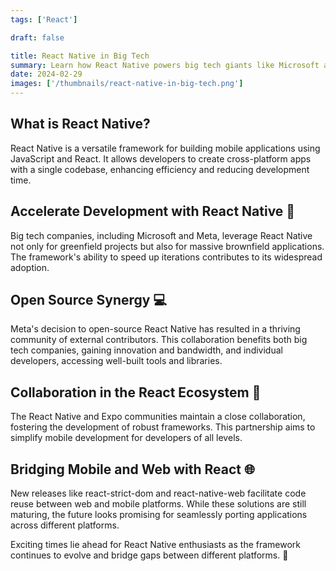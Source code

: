 ```yaml
---
tags: ['React']

draft: false

title: React Native in Big Tech
summary: Learn how React Native powers big tech giants like Microsoft and Meta, accelerating development. Open-source, and bridging mobile-web gap.
date: 2024-02-29
images: ['/thumbnails/react-native-in-big-tech.png']
---
```


## What is React Native?

React Native is a versatile framework for building mobile applications using JavaScript and React. It allows developers to create cross-platform apps with a single codebase, enhancing efficiency and reducing development time.

## Accelerate Development with React Native 📱

Big tech companies, including Microsoft and Meta, leverage React Native not only for greenfield projects but also for massive brownfield applications. The framework's ability to speed up iterations contributes to its widespread adoption.

## Open Source Synergy 💻

Meta's decision to open-source React Native has resulted in a thriving community of external contributors. This collaboration benefits both big tech companies, gaining innovation and bandwidth, and individual developers, accessing well-built tools and libraries.

## Collaboration in the React Ecosystem 🙌

The React Native and Expo communities maintain a close collaboration, fostering the development of robust frameworks. This partnership aims to simplify mobile development for developers of all levels.

## Bridging Mobile and Web with React 🌐

New releases like react-strict-dom and react-native-web facilitate code reuse between web and mobile platforms. While these solutions are still maturing, the future looks promising for seamlessly porting applications across different platforms.

Exciting times lie ahead for React Native enthusiasts as the framework continues to evolve and bridge gaps between different platforms. 🚀
